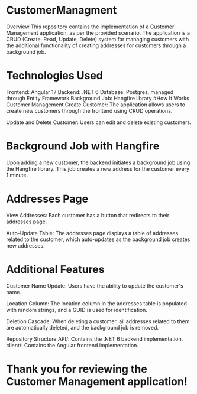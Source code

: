 # CustomerManagment
Overview
This repository contains the implementation of a Customer Management application, as per the provided scenario. The application is a CRUD (Create, Read, Update, Delete) system for managing customers with the additional functionality of creating addresses for customers through a background job.


# Technologies Used
Frontend: Angular 17
Backend: .NET 6
Database: Postgres, managed through Entity Framework
Background Job: Hangfire library
#How It Works
Customer Management
Create Customer: The application allows users to create new customers through the frontend using CRUD operations.

Update and Delete Customer: Users can edit and delete existing customers.

# Background Job with Hangfire
Upon adding a new customer, the backend initiates a background job using the Hangfire library. This job creates a new address for the customer every 1 minute.

# Addresses Page
View Addresses: Each customer has a button that redirects to their addresses page.

Auto-Update Table: The addresses page displays a table of addresses related to the customer, which auto-updates as the background job creates new addresses.

# Additional Features
Customer Name Update: Users have the ability to update the customer's name.

Location Column: The location column in the addresses table is populated with random strings, and a GUID is used for identification.

Deletion Cascade: When deleting a customer, all addresses related to them are automatically deleted, and the background job is removed.

Repository Structure
API/: Contains the .NET 6 backend implementation.
client/: Contains the Angular frontend implementation.




# Thank you for reviewing  the Customer Management application!
